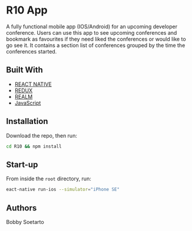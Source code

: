 # R10 App
A fully functional mobile app (IOS/Android) for an upcoming developer conference. Users can use this app to see upcoming conferences and bookmark as favourites if they need liked the conferences or would like to go see it. It contains a section list of conferences grouped by the time the conferences started.

## Built With

* [REACT NATIVE](https://facebook.github.io/react-native/)
* [REDUX](http://redux.js.org/docs/introduction/)
* [REALM](https://realm.io/products/realm-database/)
* [JavaScript](https://www.javascript.com/) 

## Installation

Download the repo, then run:

```bash
cd R10 && npm install
```

## Start-up

From inside the `root` directory, run:

```bash
eact-native run-ios --simulator="iPhone SE"
```

## Authors
Bobby Soetarto